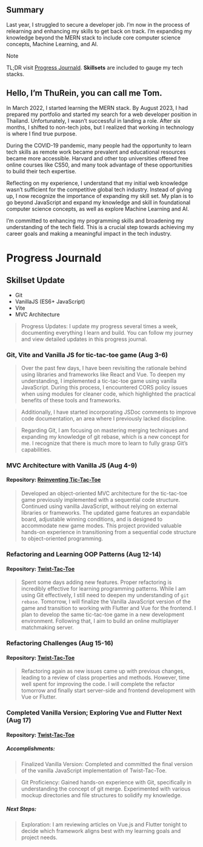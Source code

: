 
## Summary
Last year, I struggled to secure a developer job. I’m now in the process of relearning and enhancing my skills to get back on track. I’m expanding my knowledge beyond the MERN stack to include core computer science concepts, Machine Learning, and AI.

> [!NOTE]
> TL;DR 
visit [Progress Journald](#progress-journald). **Skillsets** are included to gauge my tech stacks.

## Hello, I’m ThuRein, you can call me Tom.

In March 2022, I started learning the MERN stack. By August 2023, I had prepared my portfolio and started my search for a web developer position in Thailand. Unfortunately, I wasn’t successful in landing a role. After six months, I shifted to non-tech jobs, but I realized that working in technology is where I find true purpose.

During the COVID-19 pandemic, many people had the opportunity to learn tech skills as remote work became prevalent and educational resources became more accessible. Harvard and other top universities offered free online courses like CS50, and many took advantage of these opportunities to build their tech expertise.

Reflecting on my experience, I understand that my initial web knowledge wasn’t sufficient for the competitive global tech industry. Instead of giving up, I now recognize the importance of expanding my skill set. My plan is to go beyond JavaScript and expand my knowledge and skill in foundational computer science concepts, as well as explore Machine Learning and AI.

I’m committed to enhancing my programming skills and broadening my understanding of the tech field. This is a crucial step towards achieving my career goals and making a meaningful impact in the tech industry.

# Progress Journald
## Skillset Update
- Git
- VanillaJS (ES6+ JavaScript)
- Vite
- MVC Architecture

> Progress Updates: I update my progress several times a week, documenting everything I learn and build. You can follow my journey and view detailed updates in this progress journal.

### Git, Vite and Vanilla JS for tic-tac-toe game (Aug 3-6)

> Over the past few days, I have been revisiting the rationale behind using libraries and frameworks like React and Vue. To deepen my understanding, I implemented a tic-tac-toe game using vanilla JavaScript. During this process, I encountered CORS policy issues when using modules for cleaner code, which highlighted the practical benefits of these tools and frameworks.

> Additionally, I have started incorporating JSDoc comments to improve code documentation, an area where I previously lacked discipline.

> Regarding Git, I am focusing on mastering merging techniques and expanding my knowledge of git rebase, which is a new concept for me. I recognize that there is much more to learn to fully grasp Git’s capabilities.

### MVC Architecture with Vanilla JS (Aug 4-9)
#### Repository: [Reinventing Tic-Tac-Toe](https://github.com/thureindev/twist-tac-toe/)

> Developed an object-oriented MVC architecture for the tic-tac-toe game previously implemented with a sequential code structure. Continued using vanilla JavaScript, without relying on external libraries or frameworks. The updated game features an expandable board, adjustable winning conditions, and is designed to accommodate new game modes. This project provided valuable hands-on experience in transitioning from a sequential code structure to object-oriented programming.

### Refactoring and Learning OOP Patterns (Aug 12-14)
#### Repository: [Twist-Tac-Toe](https://github.com/thureindev/twist-tac-toe/app-vanilla-js/)

> Spent some days adding new features. Proper refactoring is incredibly effective for learning programming patterns. While I am using Git effectively, I still need to deepen my understanding of `git rebase`. Tomorrow, I will finalize the Vanilla JavaScript version of the game and transition to working with Flutter and Vue for the frontend. I plan to develop the same tic-tac-toe game in a new development environment. Following that, I aim to build an online multiplayer matchmaking server. 

### Refactoring Challenges (Aug 15-16)
#### Repository: [Twist-Tac-Toe](https://github.com/thureindev/twist-tac-toe/app-vanilla-js/)

> Refactoring again as new issues came up with previous changes, leading to a review of class properties and methods. However, time well spent for improving the code. I will complete the refactor tomorrow and finally start server-side and frontend development with Vue or Flutter.

### Completed Vanilla Version; Exploring Vue and Flutter Next (Aug 17)
#### Repository: [Twist-Tac-Toe](https://github.com/thureindev/twist-tac-toe/app-vanilla-js/)
##### Accomplishments:
> Finalized Vanilla Version: Completed and committed the final version of the vanilla JavaScript implementation of Twist-Tac-Toe.

> Git Proficiency: Gained hands-on experience with Git, specifically in understanding the concept of git merge. Experimented with various mockup directories and file structures to solidify my knowledge.

##### Next Steps:
> Exploration: I am reviewing articles on Vue.js and Flutter tonight to decide which framework aligns best with my learning goals and project needs.

